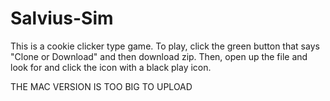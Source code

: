 # Salvius-Sim
This is a cookie clicker type game. To play, click the green button that says "Clone or Download" and then download zip. Then, open up the file and look for and click the icon with a black play icon.


THE MAC VERSION IS TOO BIG TO UPLOAD
